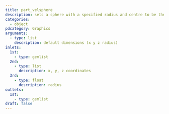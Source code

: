 ```yaml
---
title: part_velsphere
description: sets a sphere with a specified radius and centre to be the velocity-domain of emitted particles
categories:
  - object
pdcategory: Graphics
arguments:
  - type: list
    description: default dimensions (x y z radius)
inlets:
  1st:
    - type: gemlist
  2nd:
    - type: list
      description: x, y, z coordinates
  3rd:
    - type: float
      description: radius
outlets:
  1st:
    - type: gemlist
draft: false
---
```

